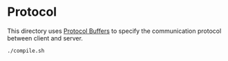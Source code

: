 # Protocol

This directory uses [Protocol Buffers](https://developers.google.com/protocol-buffers) to specify the communication protocol between client and server.

```bash
./compile.sh
```
